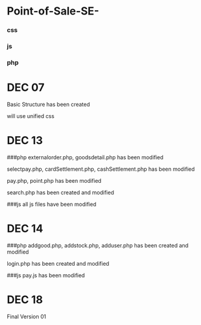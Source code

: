 # Point-of-Sale-SE-
### css
### js
### php

# DEC 07
Basic Structure has been created

will use unified css

# DEC 13
###php
externalorder.php, goodsdetail.php has been modified

selectpay.php, cardSettlement.php, cashSettlement.php has been modified

pay.php, point.php has been modified

search.php has been created and modified

###js
all js files have been modified

# DEC 14
###php
addgood.php, addstock.php, adduser.php has been created and modified

login.php has been created and modified

###js
pay.js has been modified

# DEC 18
Final Version 01
